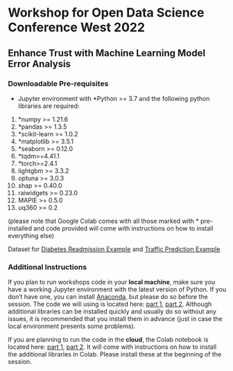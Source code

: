 # Workshop for Open Data Science Conference West 2022
## Enhance Trust with Machine Learning Model Error Analysis

### Downloadable Pre-requisites

- Jupyter environment with *Python >= 3.7 and the following python libraries are required:
1. *numpy >= 1.21.6
2. *pandas >= 1.3.5
3. *scikit-learn >= 1.0.2
4. *matplotlib >= 3.5.1
5. *seaborn >= 0.12.0
6. *tqdm>=4.41.1
7. *torch>=2.4.1
8. lightgbm >= 3.3.2
9. optuna >= 3.0.3
10. shap >= 0.40.0
11. raiwidgets >= 0.23.0
12. MAPIE >= 0.5.0
13. uq360 >= 0.2

 (please note that Google Colab comes with all those marked with * pre-installed and code provided will come with instructions on how to install everything else)
 
Dataset for [Diabetes Readmission Example](https://www.openml.org/search?type=data&sort=runs&id=43874&status=active) and [Traffic Prediction Example](https://github.com/smasis001/odsc-west-2022/blob/main/data/traffic-volume-3e.csv?raw=true)

### Additional Instructions

If you plan to run workshops code in your **local machine**, make sure you have a working Jupyter environment with the latest version of Python. If you don’t have one, you can install [Anaconda](https://www.anaconda.com/products/individual), but please do so before the session. The code we will using is located here: [part 1](https://github.com/smasis001/odsc-west-2022/blob/main/notebooks/ODSC_Workshop_ErrorAnalysis_Diabetes.ipynb), [part 2](https://github.com/smasis001/odsc-west-2022/blob/main/notebooks/ODSC_Workshop_Uncertainty_Traffic.ipynb). Although additional libraries can be installed quickly and usually do so without any issues, it is recommended that you install them in advance (just in case the local environment presents some problems).

If you are planning to run the code in the **cloud**, the Colab notebook is located here: [part 1](https://colab.research.google.com/drive/1oV7GOeMXUuhkmachQt2IlGx0J6HwptB1?usp=sharing), [part 2](https://colab.research.google.com/drive/1DBlT0ak8rupRT1ak4xultwvmnIzANGj2?usp=sharing). It will come with instructions on how to install the additional libraries in Colab. Please install these at the beginning of the session.